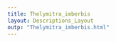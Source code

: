 ```yaml
---
title: Thelymitra_imberbis
layout: Descriptions_Layout 
outp: "Thelymitra_imberbis.html"
---
```



